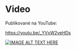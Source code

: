 # Video
Publikované na YouTube:

https://youtu.be/_YVxW2yeHDs 

[![IMAGE ALT TEXT HERE](https://img.youtube.com/vi/_YVxW2yeHDs/0.jpg)](https://www.youtube.com/watch?v=_YVxW2yeHDs)